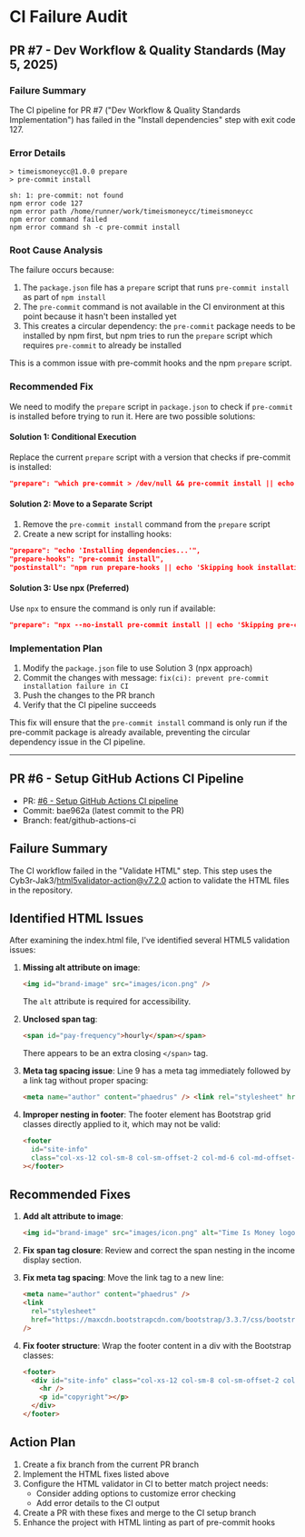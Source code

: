 # CI Failure Audit

## PR #7 - Dev Workflow & Quality Standards (May 5, 2025)

### Failure Summary

The CI pipeline for PR #7 ("Dev Workflow & Quality Standards Implementation") has failed in the "Install dependencies" step with exit code 127.

### Error Details

```
> timeismoneycc@1.0.0 prepare
> pre-commit install

sh: 1: pre-commit: not found
npm error code 127
npm error path /home/runner/work/timeismoneycc/timeismoneycc
npm error command failed
npm error command sh -c pre-commit install
```

### Root Cause Analysis

The failure occurs because:

1. The `package.json` file has a `prepare` script that runs `pre-commit install` as part of `npm install`
2. The `pre-commit` command is not available in the CI environment at this point because it hasn't been installed yet
3. This creates a circular dependency: the `pre-commit` package needs to be installed by npm first, but npm tries to run the `prepare` script which requires `pre-commit` to already be installed

This is a common issue with pre-commit hooks and the npm `prepare` script.

### Recommended Fix

We need to modify the `prepare` script in `package.json` to check if `pre-commit` is installed before trying to run it. Here are two possible solutions:

#### Solution 1: Conditional Execution

Replace the current `prepare` script with a version that checks if pre-commit is installed:

```json
"prepare": "which pre-commit > /dev/null && pre-commit install || echo 'pre-commit not installed, skipping hooks installation'"
```

#### Solution 2: Move to a Separate Script

1. Remove the `pre-commit install` command from the `prepare` script
2. Create a new script for installing hooks:

```json
"prepare": "echo 'Installing dependencies...'",
"prepare-hooks": "pre-commit install",
"postinstall": "npm run prepare-hooks || echo 'Skipping hook installation'"
```

#### Solution 3: Use npx (Preferred)

Use `npx` to ensure the command is only run if available:

```json
"prepare": "npx --no-install pre-commit install || echo 'Skipping pre-commit installation'"
```

### Implementation Plan

1. Modify the `package.json` file to use Solution 3 (npx approach)
2. Commit the changes with message: `fix(ci): prevent pre-commit installation failure in CI`
3. Push the changes to the PR branch
4. Verify that the CI pipeline succeeds

This fix will ensure that the `pre-commit install` command is only run if the pre-commit package is already available, preventing the circular dependency issue in the CI pipeline.

---

## PR #6 - Setup GitHub Actions CI Pipeline

- PR: [#6 - Setup GitHub Actions CI pipeline](https://github.com/phrazzld/timeismoneycc/pull/6)
- Commit: bae962a (latest commit to the PR)
- Branch: feat/github-actions-ci

## Failure Summary

The CI workflow failed in the "Validate HTML" step. This step uses the Cyb3r-Jak3/html5validator-action@v7.2.0 action to validate the HTML files in the repository.

## Identified HTML Issues

After examining the index.html file, I've identified several HTML5 validation issues:

1. **Missing alt attribute on image**:

   ```html
   <img id="brand-image" src="images/icon.png" />
   ```

   The `alt` attribute is required for accessibility.

2. **Unclosed span tag**:

   ```html
   <span id="pay-frequency">hourly</span></span>
   ```

   There appears to be an extra closing `</span>` tag.

3. **Meta tag spacing issue**:
   Line 9 has a meta tag immediately followed by a link tag without proper spacing:

   ```html
   <meta name="author" content="phaedrus" /> <link rel="stylesheet" href="..." />
   ```

4. **Improper nesting in footer**:
   The footer element has Bootstrap grid classes directly applied to it, which may not be valid:
   ```html
   <footer
     id="site-info"
     class="col-xs-12 col-sm-8 col-sm-offset-2 col-md-6 col-md-offset-3"
   ></footer>
   ```

## Recommended Fixes

1. **Add alt attribute to image**:

   ```html
   <img id="brand-image" src="images/icon.png" alt="Time Is Money logo" />
   ```

2. **Fix span tag closure**:
   Review and correct the span nesting in the income display section.

3. **Fix meta tag spacing**:
   Move the link tag to a new line:

   ```html
   <meta name="author" content="phaedrus" />
   <link
     rel="stylesheet"
     href="https://maxcdn.bootstrapcdn.com/bootstrap/3.3.7/css/bootstrap.min.css"
   />
   ```

4. **Fix footer structure**:
   Wrap the footer content in a div with the Bootstrap classes:
   ```html
   <footer>
     <div id="site-info" class="col-xs-12 col-sm-8 col-sm-offset-2 col-md-6 col-md-offset-3">
       <hr />
       <p id="copyright"></p>
     </div>
   </footer>
   ```

## Action Plan

1. Create a fix branch from the current PR branch
2. Implement the HTML fixes listed above
3. Configure the HTML validator in CI to better match project needs:
   - Consider adding options to customize error checking
   - Add error details to the CI output
4. Create a PR with these fixes and merge to the CI setup branch
5. Enhance the project with HTML linting as part of pre-commit hooks
